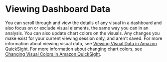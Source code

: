 # Viewing Dashboard Data<a name="viewing-dashboard-data"></a>

You can scroll through and view the details of any visual in a dashboard and also focus on or exclude visual elements, the same way you can in an analysis\. You can also update chart colors on the visuals\. Any changes you make exist for your current viewing session only, and aren't saved\. For more information about viewing visual data, see [Viewing Visual Data in Amazon QuickSight](viewing-visual-data.md)\. For more information about changing chart colors, see [Changing Visual Colors in Amazon QuickSight](changing-visual-colors.md)\.
